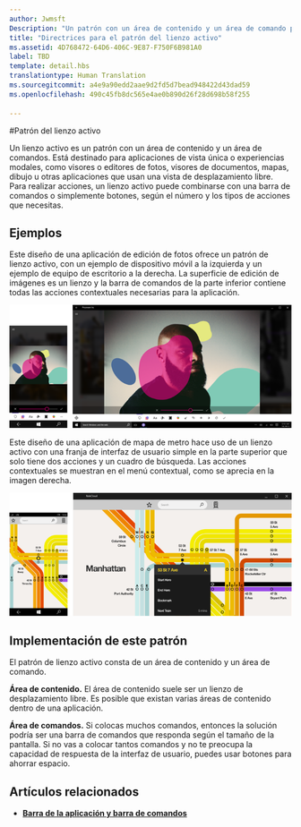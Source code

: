 ```yaml
---
author: Jwmsft
Description: "Un patrón con un área de contenido y un área de comando para aplicaciones de vista única o experiencias modales, como visores o editores de fotos, visores de documentos, mapas, dibujo u otras aplicaciones que usan una vista de desplazamiento libre."
title: "Directrices para el patrón del lienzo activo"
ms.assetid: 4D768472-64D6-406C-9E87-F750F6B981A0
label: TBD
template: detail.hbs
translationtype: Human Translation
ms.sourcegitcommit: a4e9a90edd2aae9d2fd5d7bead948422d43dad59
ms.openlocfilehash: 490c45fb8dc565e4ae0b890d26f28d698b58f255

---
```

#Patrón del lienzo activo

Un lienzo activo es un patrón con un área de contenido y un área de comandos. Está destinado para aplicaciones de vista única o experiencias modales, como visores o editores de fotos, visores de documentos, mapas, dibujo u otras aplicaciones que usan una vista de desplazamiento libre. Para realizar acciones, un lienzo activo puede combinarse con una barra de comandos o simplemente botones, según el número y los tipos de acciones que necesitas.

## Ejemplos

Este diseño de una aplicación de edición de fotos ofrece un patrón de lienzo activo, con un ejemplo de dispositivo móvil a la izquierda y un ejemplo de equipo de escritorio a la derecha. La superficie de edición de imágenes es un lienzo y la barra de comandos de la parte inferior contiene todas las acciones contextuales necesarias para la aplicación.

![Ejemplo de un editor de fotos con el patrón de lienzo activo](images/uap-photo-pc-phone-700.png)

Este diseño de una aplicación de mapa de metro hace uso de un lienzo activo con una franja de interfaz de usuario simple en la parte superior que solo tiene dos acciones y un cuadro de búsqueda. Las acciones contextuales se muestran en el menú contextual, como se aprecia en la imagen derecha.

![Ejemplo de una aplicación de mapas con el patrón de lienzo activo](images/uap-subway-pc-phone-700.png)


## Implementación de este patrón

El patrón de lienzo activo consta de un área de contenido y un área de comando.

**Área de contenido.**  El área de contenido suele ser un lienzo de desplazamiento libre. Es posible que existan varias áreas de contenido dentro de una aplicación.

**Área de comandos.**  Si colocas muchos comandos, entonces la solución podría ser una barra de comandos que responda según el tamaño de la pantalla. Si no vas a colocar tantos comandos y no te preocupa la capacidad de respuesta de la interfaz de usuario, puedes usar botones para ahorrar espacio.



## Artículos relacionados

-   [**Barra de la aplicación y barra de comandos**](app-bars.md)



<!--HONumber=Jun16_HO4-->


